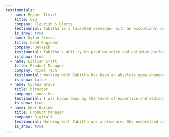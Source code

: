 ```yaml
---
testimonials:
  - name: Pepper Trevil
    title: CEO
    company: Flourish & Blotts
    testimonial: Tabitha is a talented developer with an exceptional eye for design and detail. Her work on our project was outstanding.
    is_show: true
  - name: Dylan Steros
    title: Lead Engineer
    company: DevTech
    testimonial: Tabitha's ability to problem-solve and optimize performance made a huge difference for our web app. Highly recommended!
    is_show: true
  - name: Lillian Craft
    title: Product Manager
    company: Pixel Tech
    testimonial: Working with Tabitha has been an absolute game-changer! Their professionalism, attention to detail, and creative approach exceeded all my expectations.
    is_show: false
  - name: Cyrena Grove
    title: Director
    company: Lumos Co.
    testimonial: I was blown away by the level of expertise and dedication. From start to finish, the process was seamless.
    is_show: true
  - name: Adar Barlow
    title: Product Manager
    company: DigitalX
    testimonial: Working with Tabitha was a pleasure. She understood our vision and delivered beyond expectations.
    is_show: true
---
```

